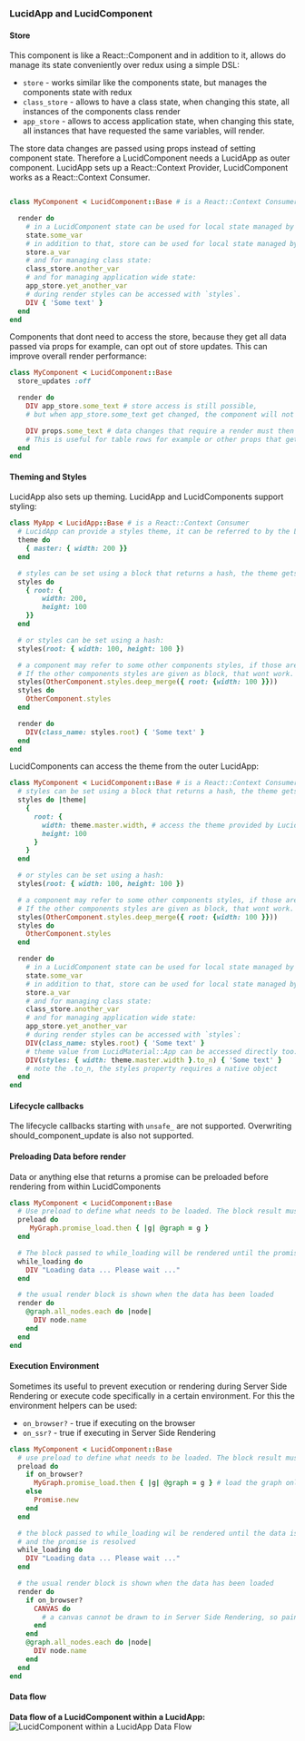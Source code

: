 ### LucidApp and LucidComponent

#### Store
This component is like a React::Component and in addition to it, allows do manage its state conveniently over redux using a simple DSL:
- `store` - works similar like the components state, but manages the components state with redux
- `class_store` - allows to have a class state, when changing this state, all instances of the components class render
- `app_store` - allows to access application state, when changing this state, all instances that have requested the same variables, will render.

The store data changes are passed using props instead of setting component state.
Therefore a LucidComponent needs a LucidApp as outer component.
LucidApp sets up a React::Context Provider, LucidComponent works as a React::Context Consumer.

```ruby

class MyComponent < LucidComponent::Base # is a React::Context Consumer

  render do
    # in a LucidComponent state can be used for local state managed by react:
    state.some_var
    # in addition to that, store can be used for local state managed by redux:
    store.a_var
    # and for managing class state:
    class_store.another_var
    # and for managing application wide state:
    app_store.yet_another_var
    # during render styles can be accessed with `styles`.
    DIV { 'Some text' }
  end
end
```

Components that dont need to access the store, because they get all data passed via props for example, can opt out of store updates.
This can improve overall render performance:
```ruby
class MyComponent < LucidComponent::Base
  store_updates :off

  render do
    DIV app_store.some_text # store access is still possible,
    # but when app_store.some_text get changed, the component will not render

    DIV props.some_text # data changes that require a render must then be passed in props.
    # This is useful for table rows for example or other props that get all data in props.
  end
end
```

#### Theming and Styles
LucidApp also sets up theming. LucidApp and LucidComponents support styling:

```ruby
class MyApp < LucidApp::Base # is a React::Context Consumer
  # LucidApp can provide a styles theme, it can be referred to by the LucidComponent styles DSL, see below
  theme do
    { master: { width: 200 }}
  end

  # styles can be set using a block that returns a hash, the theme gets passed to the block as hash:
  styles do
    { root: {
        width: 200,
        height: 100
    }}
  end

  # or styles can be set using a hash:
  styles(root: { width: 100, height: 100 })

  # a component may refer to some other components styles, if those are given as hash.
  # If the other components styles are given as block, that wont work.
  styles(OtherComponent.styles.deep_merge({ root: {width: 100 }}))
  styles do
    OtherComponent.styles
  end

  render do
    DIV(class_name: styles.root) { 'Some text' }
  end
end
```
LucidComponents can access the theme from the outer LucidApp:
```ruby
class MyComponent < LucidComponent::Base # is a React::Context Consumer
  # styles can be set using a block that returns a hash, the theme gets passed to the block:
  styles do |theme|
    {
      root: {
        width: theme.master.width, # access the theme provided by LucidApp
        height: 100
      }
    }
  end

  # or styles can be set using a hash:
  styles(root: { width: 100, height: 100 })

  # a component may refer to some other components styles, if those are given as hash.
  # If the other components styles are given as block, that wont work.
  styles(OtherComponent.styles.deep_merge({ root: {width: 100 }}))
  styles do
    OtherComponent.styles
  end

  render do
    # in a LucidComponent state can be used for local state managed by react:
    state.some_var
    # in addition to that, store can be used for local state managed by redux:
    store.a_var
    # and for managing class state:
    class_store.another_var
    # and for managing application wide state:
    app_store.yet_another_var
    # during render styles can be accessed with `styles`:
    DIV(class_name: styles.root) { 'Some text' }
    # theme value from LucidMaterial::App can be accessed directly too:
    DIV(styles: { width: theme.master.width }.to_n) { 'Some text' }
    # note the .to_n, the styles property requires a native object
  end
end
```

#### Lifecycle callbacks

The lifecycle callbacks starting with `unsafe_` are not supported.
Overwriting should_component_update is also not supported.

#### Preloading Data before render
Data or anything else that returns a promise can be preloaded before rendering from within LucidComponents
```ruby
class MyComponent < LucidComponent::Base
  # Use preload to define what needs to be loaded. The block result must be a promise.
  preload do
     MyGraph.promise_load.then { |g| @graph = g }
  end

  # The block passed to while_loading will be rendered until the promise is resolved
  while_loading do
    DIV "Loading data ... Please wait ..."
  end

  # the usual render block is shown when the data has been loaded
  render do
    @graph.all_nodes.each do |node|
      DIV node.name
    end
  end
end
```
#### Execution Environment
Sometimes its useful to prevent execution or rendering during Server Side Rendering or execute code specifically in a certain environment.
For this the environment helpers can be used:
- `on_browser?` - true if executing on the browser
- `on_ssr?` - true if executing in Server Side Rendering

```ruby
class MyComponent < LucidComponent::Base
  # use preload to define what needs to be loaded. The block result must be a promise.
  preload do
    if on_browser?
      MyGraph.promise_load.then { |g| @graph = g } # load the graph only on the browser
    else
      Promise.new
    end
  end

  # the block passed to while_loading wil be rendered until the data is loaded
  # and the promise is resolved
  while_loading do
    DIV "Loading data ... Please wait ..."
  end

  # the usual render block is shown when the data has been loaded
  render do
    if on_browser?
      CANVAS do
        # a canvas cannot be drawn to in Server Side Rendering, so paint the canvas only on the browser
      end
    end
    @graph.all_nodes.each do |node|
      DIV node.name
    end
  end
end
```
#### Data flow
**Data flow of a LucidComponent within a LucidApp:**
![LucidComponent within a LucidApp Data Flow](https://raw.githubusercontent.com/isomorfeus/isomorfeus-react/master/images/data_flow_lucid_component.png)
